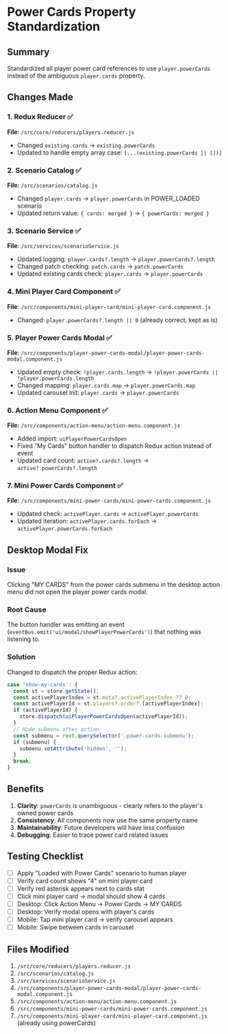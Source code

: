 # Power Cards Property Standardization

## Summary
Standardized all player power card references to use `player.powerCards` instead of the ambiguous `player.cards` property.

## Changes Made

### 1. Redux Reducer ✅
**File**: `/src/core/reducers/players.reducer.js`
- Changed `existing.cards` → `existing.powerCards` 
- Updated to handle empty array case: `[...(existing.powerCards || [])]`

### 2. Scenario Catalog ✅
**File**: `/src/scenarios/catalog.js`
- Changed `player.cards` → `player.powerCards` in POWER_LOADED scenario
- Updated return value: `{ cards: merged }` → `{ powerCards: merged }`

### 3. Scenario Service ✅
**File**: `/src/services/scenarioService.js`
- Updated logging: `player.cards?.length` → `player.powerCards?.length`
- Changed patch checking: `patch.cards` → `patch.powerCards`
- Updated existing cards check: `player.cards` → `player.powerCards`

### 4. Mini Player Card Component ✅
**File**: `/src/components/mini-player-card/mini-player-card.component.js`
- Changed: `player.powerCards?.length || 0` (already correct, kept as is)

### 5. Player Power Cards Modal ✅
**File**: `/src/components/player-power-cards-modal/player-power-cards-modal.component.js`
- Updated empty check: `!player.cards.length` → `!player.powerCards || !player.powerCards.length`
- Changed mapping: `player.cards.map` → `player.powerCards.map`
- Updated carousel init: `player.cards` → `player.powerCards`

### 6. Action Menu Component ✅
**File**: `/src/components/action-menu/action-menu.component.js`
- Added import: `uiPlayerPowerCardsOpen`
- Fixed "My Cards" button handler to dispatch Redux action instead of event
- Updated card count: `active?.cards?.length` → `active?.powerCards?.length`

### 7. Mini Power Cards Component ✅
**File**: `/src/components/mini-power-cards/mini-power-cards.component.js`
- Updated check: `activePlayer.cards` → `activePlayer.powerCards`
- Updated iteration: `activePlayer.cards.forEach` → `activePlayer.powerCards.forEach`

## Desktop Modal Fix

### Issue
Clicking "MY CARDS" from the power cards submenu in the desktop action menu did not open the player power cards modal.

### Root Cause
The button handler was emitting an event (`eventBus.emit('ui/modal/showPlayerPowerCards')`) that nothing was listening to.

### Solution
Changed to dispatch the proper Redux action:
```javascript
case 'show-my-cards': {
  const st = store.getState();
  const activePlayerIndex = st.meta?.activePlayerIndex ?? 0;
  const activePlayerId = st.players?.order?.[activePlayerIndex];
  if (activePlayerId) {
    store.dispatch(uiPlayerPowerCardsOpen(activePlayerId));
  }
  // Hide submenu after action
  const submenu = root.querySelector('.power-cards-submenu');
  if (submenu) {
    submenu.setAttribute('hidden', '');
  }
  break;
}
```

## Benefits

1. **Clarity**: `powerCards` is unambiguous - clearly refers to the player's owned power cards
2. **Consistency**: All components now use the same property name
3. **Maintainability**: Future developers will have less confusion
4. **Debugging**: Easier to trace power card related issues

## Testing Checklist

- [ ] Apply "Loaded with Power Cards" scenario to human player
- [ ] Verify card count shows "4" on mini player card
- [ ] Verify red asterisk appears next to cards stat
- [ ] Click mini player card → modal should show 4 cards
- [ ] Desktop: Click Action Menu → Power Cards → MY CARDS
- [ ] Desktop: Verify modal opens with player's cards
- [ ] Mobile: Tap mini player card → verify carousel appears
- [ ] Mobile: Swipe between cards in carousel

## Files Modified

1. `/src/core/reducers/players.reducer.js`
2. `/src/scenarios/catalog.js`
3. `/src/services/scenarioService.js`
4. `/src/components/player-power-cards-modal/player-power-cards-modal.component.js`
5. `/src/components/action-menu/action-menu.component.js`
6. `/src/components/mini-power-cards/mini-power-cards.component.js`
7. `/src/components/mini-player-card/mini-player-card.component.js` (already using powerCards)

